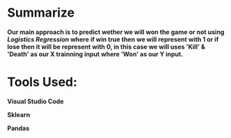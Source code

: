 

# Summarize
**Our main approach is to predict wether we will won the game or not using ***Logistics Regression*** where if win true then we will represent with **1** or if lose then it will be represent with **0**, in this case we will uses 'Kill' & 'Death' as our X trainning input where 'Won' as our Y input.**

# Tools Used:

**Visual Studio Code**

**Sklearn**

**Pandas**
